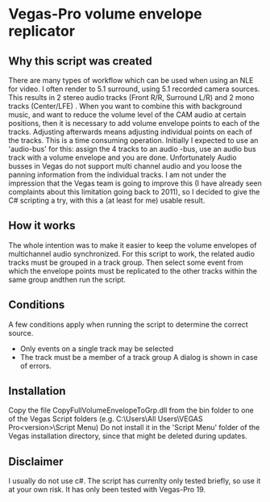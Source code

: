 # Vegas-Pro volume envelope replicator
## Why this script was created
There are many types of workflow which can be used when using an NLE for video.  I often render to 5.1 surround, using 5.1 recorded camera sources. This results in 2 stereo audio tracks (Front R/R, Surround L/R) and 2 mono tracks (Center/LFE) . When you want to combine this with background music, and want to reduce  the volume level of the CAM audio at certain positions, then it is necessary to add volume envelope points to each of the tracks. Adjusting afterwards means  adjusting individual points on each of the tracks. This is a time consuming operation. 
Initially I expected to use an 'audio-bus' for this: assign the 4 tracks to an audio -bus, use an audio bus track with a volume envelope and you are done. Unfortunately Audio busses in Vegas do not support multi channel audio and you loose the panning information from the individual tracks. 
I am not under the impression that the Vegas team is going to improve this (I have already seen complaints about this limitation  going back to 2011), so I decided to give the C# scripting a try, with this a (at least for me) usable result. 
## How it works
The whole intention was to make it easier to keep the volume envelopes of multichannel audio synchronized. For this script to work, the related audio tracks must be grouped in a track group. Then select some event from which the envelope points must be replicated to the other tracks within the same group andthen run the script. 

## Conditions
A few conditions apply when running the script to determine the correct source. 
 - Only events on a single track may be selected
 - The track must be a member of a track group
A dialog is shown in case of errors.   

## Installation  
Copy the file CopyFullVolumeEnvelopeToGrp.dll from the bin folder to one of the Vegas Script folders (e.g. C:\Users\All Users\VEGAS Pro\<version>\Script Menu\) Do not install it in the 'Script Menu' folder of the Vegas installation directory, since that might be deleted during updates. 

## Disclaimer
I usually do not use c#. The script has currenlty only tested briefly, so use it at your own risk. It has only been tested with Vegas-Pro 19.


